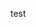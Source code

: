 <!-- Edited for git fetch (1-5) -->
test
<!-- New git fetch -->
<!-- New git fetch 2 -->
<!-- New git fetch 3 main branch -->
<!-- git switch feature1 && git pull origin main -->
